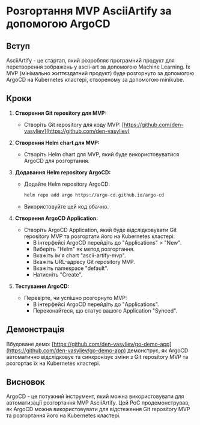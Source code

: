 # Розгортання MVP AsciiArtify за допомогою ArgoCD

## Вступ

AsciiArtify - це стартап, який розробляє програмний продукт для перетворення зображень у ascii-art за допомогою Machine Learning. Їх MVP (мінімально життєздатний продукт) буде розгорнуто за допомогою ArgoCD на Kubernetes кластері, створеному за допомогою minikube.

## Кроки

1. **Створення Git repository для MVP:**

   - Створіть Git repository для коду MVP: [https://github.com/den-vasyliev](https://github.com/den-vasyliev)

2. **Створення Helm chart для MVP:**

   - Створіть Helm chart для MVP, який буде використовуватися ArgoCD для розгортання.

3. **Додавання Helm repository ArgoCD:**

   - Додайте Helm repository ArgoCD:
     ```bash
     helm repo add argo https://argo-cd.github.io/argo-cd
     ```
   - Використовуйте цей код обачно.

4. **Створення ArgoCD Application:**

   - Створіть ArgoCD Application, який буде відслідковувати Git repository MVP та розгортати його на Kubernetes кластері:
     - В інтерфейсі ArgoCD перейдіть до "Applications" > "New".
     - Виберіть "Helm" як метод розгортання.
     - Вкажіть ім'я chart "ascii-artify-mvp".
     - Вкажіть URL-адресу Git repository MVP.
     - Вкажіть namespace "default".
     - Натисніть "Create".

5. **Тестування ArgoCD:**
   - Перевірте, чи успішно розгорнуто MVP:
     - В інтерфейсі ArgoCD перейдіть до "Applications".
     - Переконайтеся, що статус вашого Application "Synced".

## Демонстрація

Вбудоване демо: [https://github.com/den-vasyliev/go-demo-app](https://github.com/den-vasyliev/go-demo-app) демонструє, як ArgoCD автоматично відслідковує та синхронізує зміни з Git repository MVP та розгортає їх на Kubernetes кластері.

## Висновок

ArgoCD - це потужний інструмент, який можна використовувати для автоматизації розгортання MVP AsciiArtify. Цей PoC продемонстрував, як ArgoCD можна використовувати для відстеження Git repository MVP та розгортання його на Kubernetes кластері.
